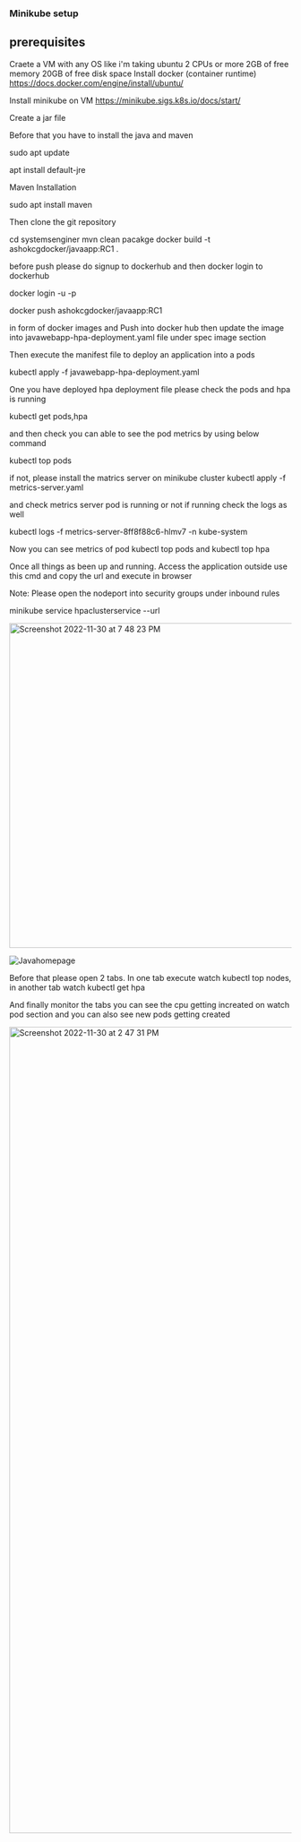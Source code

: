 
### Minikube setup ####

## prerequisites ##
Craete a VM with any OS like i'm taking ubuntu
  2 CPUs or more
  2GB of free memory
  20GB of free disk space
  Install docker (container runtime)
    https://docs.docker.com/engine/install/ubuntu/

Install minikube on VM
  https://minikube.sigs.k8s.io/docs/start/

Create a jar file 

Before that you have to install the java and maven

sudo apt update

apt install default-jre

Maven Installation

sudo apt install maven


Then clone the git repository

cd systemsenginer
mvn clean pacakge 
docker build -t ashokcgdocker/javaapp:RC1 .

before push please do signup to dockerhub and then docker login to dockerhub

docker login -u <username> -p <password>

docker push ashokcgdocker/javaapp:RC1


in form of docker images and Push into docker hub then update the image into javawebapp-hpa-deployment.yaml file under spec image section 

Then execute the manifest file to deploy an application into a pods 

kubectl apply -f javawebapp-hpa-deployment.yaml

One you have deployed hpa deployment file please check the pods and hpa is running

kubectl get pods,hpa

and then check you can able to see the pod metrics by using below command

kubectl top pods

if not, please install the matrics server on minikube cluster 
kubectl apply -f metrics-server.yaml

and check metrics server pod is running or not if running check the logs as well

 kubectl logs -f metrics-server-8ff8f88c6-hlmv7 -n kube-system

 
Now you can see metrics of pod kubectl top pods and kubectl top hpa 

Once all things as been up and running. Access the application outside use this cmd and copy the url and execute in browser
  
Note: Please open the nodeport into security groups under inbound rules
  
  
minikube service hpaclusterservice  --url
  
  
<img width="580" alt="Screenshot 2022-11-30 at 7 48 23 PM" src="https://user-images.githubusercontent.com/47560900/204819631-042e2454-1273-4f20-a5a0-1558b36b4769.png">

  
  
  
![Javahomepage](https://user-images.githubusercontent.com/47560900/204814593-60d9ab54-6e1b-4970-a189-71aea0046fe3.jpeg)

  Before that please open 2 tabs. In one tab execute watch kubectl top nodes, in another tab watch kubectl get hpa

  And finally monitor the tabs you can see the cpu getting increated on watch pod section and you can also see new pods getting created 
  
  
  <img width="1440" alt="Screenshot 2022-11-30 at 2 47 31 PM" src="https://user-images.githubusercontent.com/47560900/204813350-898f6b0b-2782-471a-8aa8-a2937d729723.png">

  

